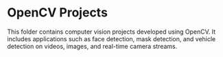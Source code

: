 # OpenCV Projects
 This folder contains computer vision projects developed using OpenCV. It includes applications such as face detection, mask detection, and vehicle detection on videos, images, and real-time camera streams.
